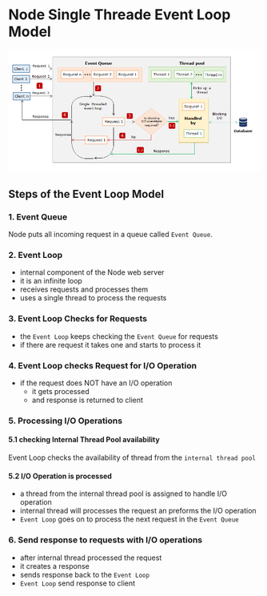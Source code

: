 # Node Single Threade Event Loop Model

![Node Event Loop](nodeImages/nodeEventLoop.png)

## Steps of the Event Loop Model

### 1. Event Queue

Node puts all incoming request in a queue called `Event Queue`.

### 2. Event Loop

- internal component of the Node web server
- it is an infinite loop
- receives requests and processes them
- uses a single thread to process the requests

### 3. Event Loop Checks for Requests
- the `Event Loop` keeps checking the `Event Queue` for requests
- if there are request it takes one and starts to process it

### 4. Event Loop checks Request for I/O Operation
- if the request does NOT have an I/O operation
    - it gets processed
    - and response is returned to client

### 5. Processing I/O Operations

#### 5.1 checking Internal Thread Pool availability
Event Loop checks the availability of thread from the `internal thread pool`

#### 5.2 I/O Operation is processed
- a thread from the internal thread pool is assigned to handle I/O operation
- internal thread will processes the request an preforms the I/O operation
- `Event Loop` goes on to process the next request in the `Event Queue`


### 6. Send response to requests with I/O operations
- after internal thread processed the request 
- it creates a response
- sends response back to the `Event Loop`
- `Event Loop` send response to client
